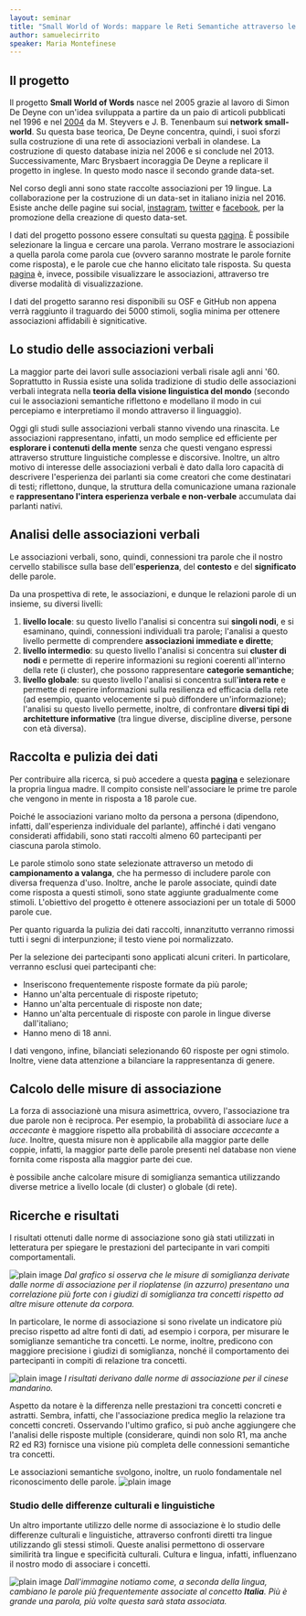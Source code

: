 ```yaml
---
layout: seminar
title: "Small World of Words: mappare le Reti Semantiche attraverso le associazioni libere di parole"
author: samuelecirrito
speaker: Maria Montefinese
---
```


## Il progetto

Il progetto **Small World of Words** nasce nel 2005 grazie al lavoro di Simon De Deyne con un'idea sviluppata a partire da un paio di articoli pubblicati nel 1996 e nel [2004](http://web.mit.edu/cocosci/archive/Papers/03nSteyvers.pdf) da M. Steyvers e J. B. Tenenbaum sui **network small-world**. Su questa base teorica, De Deyne concentra, quindi, i suoi sforzi sulla costruzione di una rete di associazioni verbali in olandese. La costruzione di questo database inizia nel 2006 e si conclude nel 2013.
Successivamente, Marc Brysbaert incoraggia De Deyne a replicare il progetto in inglese. In questo modo nasce il secondo grande data-set.

Nel corso degli anni sono state raccolte associazioni per 19 lingue. La collaborazione per la costruzione di un data-set in italiano inizia nel 2016. Esiste anche delle pagine sui social, [instagram](https://www.instagram.com/associaparole/), [twitter](https://x.com/associaparole) e [facebook](https://www.facebook.com/StudioAssociazioneDiParole), per la promozione della creazione di questo data-set.

I dati del progetto possono essere consultati su questa [pagina](https://smallworldofwords.org/it/project/explore). È possibile selezionare la lingua e cercare una parola. Verrano mostrare le associazioni a quella parola come parola cue (ovvero saranno mostrate le parole fornite come risposta), e le parole cue che hanno elicitato tale risposta. Su questa [pagina](https://smallworldofwords.org/it/project/visualize) è, invece, possibile visualizzare le associazioni, attraverso tre diverse modalità di visualizzazione.

I dati del progetto saranno resi disponibili su OSF e GitHub non appena verrà raggiunto il traguardo dei 5000 stimoli, soglia minima per ottenere associazioni affidabili è signiticative.

## Lo studio delle associazioni verbali
La maggior parte dei lavori sulle associazioni verbali risale agli anni '60. Soprattutto in Russia esiste una solida tradizione di studio delle associazioni verbali integrata nella **teoria della visione linguistica del mondo** (secondo cui le associazioni semantiche riflettono e modellano il modo in cui percepiamo e interpretiamo il mondo attraverso il linguaggio).

Oggi gli studi sulle associazioni verbali stanno vivendo una rinascita. Le associazioni rappresentano, infatti, un modo semplice ed efficiente per **esplorare i contenuti della mente** senza che questi vengano espressi attraverso strutture linguistiche complesse e discorsive. Inoltre, un altro motivo di interesse delle associazioni verbali è dato dalla loro capacità di descrivere l'esperienza dei parlanti sia come creatori che come destinatari di testi; riflettono, dunque, la struttura della comunicazione umana razionale e **rappresentano l'intera esperienza verbale e non-verbale** accumulata dai parlanti nativi.

## Analisi delle associazioni verbali
Le associazioni verbali, sono, quindi, connessioni tra parole che il nostro cervello stabilisce sulla base dell'**esperienza**, del **contesto** e del **significato** delle parole.

Da una prospettiva di rete, le associazioni, e dunque le relazioni parole di un insieme, su diversi livelli:

1. **livello locale**: su questo livello l'analisi si concentra sui **singoli nodi**, e si esaminano, quindi, connessioni individuali tra parole; l'analisi a questo livello permette di comprendere **associazioni immediate e dirette**;
2. **livello intermedio**: su questo livello l'analisi si concentra sui **cluster di nodi** e permette di reperire informazioni su regioni coerenti all'interno della rete (i cluster), che possono rappresentare **categorie semantiche**;
3. **livello globale**: su questo livello l'analisi si concentra sull'**intera rete** e permette di reperire informazioni sulla resilienza ed efficacia della rete (ad esempio, quanto velocemente si può diffondere un'informazione); l'analisi su questo livello permette, inoltre, di confrontare **diversi tipi di architetture informative** (tra lingue diverse, discipline diverse, persone con età diversa).

## Raccolta e pulizia dei dati
Per contribuire alla ricerca, si può accedere a questa **[pagina](https://smallworldofwords.org/en/project/home)** e selezionare la propria lingua madre. Il compito consiste nell'associare le prime tre parole che vengono in mente in risposta a 18 parole cue.

Poiché le associazioni variano molto da persona a persona (dipendono, infatti, dall'esperienza individuale del parlante), affinché i dati vengano considerati affidabili, sono stati raccolti almeno 60 partecipanti per ciascuna parola stimolo.

Le parole stimolo sono state selezionate attraverso un metodo di **campionamento a valanga**, che ha permesso di includere parole con diversa frequenza d'uso. Inoltre, anche le parole associate, quindi date come risposta a questi stimoli, sono state aggiunte gradualmente come stimoli. L'obiettivo del progetto è ottenere associazioni per un totale di 5000 parole cue.

Per quanto riguarda la pulizia dei dati raccolti, innanzitutto verranno rimossi tutti i segni di interpunzione; il testo viene poi normalizzato. 

Per la selezione dei partecipanti sono applicati alcuni criteri. In particolare, verranno esclusi quei partecipanti che:
- Inseriscono frequentemente risposte formate da più parole;
- Hanno un'alta percentuale di risposte ripetuto;
- Hanno un'alta percentuale di risposte non date;
- Hanno un'alta percentuale di risposte con parole in  lingue diverse dall'italiano;
- Hanno meno di 18 anni.

I dati vengono, infine, bilanciati selezionando 60 risposte per ogni stimolo. Inoltre, viene data attenzione a bilanciare la rappresentanza di genere.

## Calcolo delle misure di associazione
La forza di associazionè una misura asimettrica, ovvero, l'associazione tra due parole non è reciproca. Per esempio, la probabilità di associare *luce* a *accecante* è maggiore rispetto alla probabilità di associare *accecante* a *luce*. Inoltre, questa misure non è applicabile alla maggior parte delle coppie, infatti, la maggior parte delle parole presenti nel database non viene fornita come risposta alla maggior parte dei cue.

è possibile anche calcolare misure di somiglianza semantica utilizzando diverse metrice a livello locale (di cluster) o globale (di rete).

## Ricerche e risultati
I risultati ottenuti dalle norme di associazione sono già stati utilizzati in letteratura per spiegare le prestazioni del partecipante in vari compiti comportamentali. 

![plain image](/images/seminar-images/swow/swow1.png)
_Dal grafico si osserva che le misure di somiglianza derivate dalle norme di associazione per il rioplatense (in azzurro) presentano una correlazione più forte con i giudizi di somiglianza tra concetti rispetto ad altre misure ottenute da corpora._

In particolare, le norme di associazione si sono rivelate un indicatore più preciso rispetto ad altre fonti di dati, ad esempio i corpora, per misurare le somiglianze semantiche tra concetti. Le norme, inoltre, predicono con maggiore precisione i giudizi di somiglianza, nonché il comportamento dei partecipanti in compiti di relazione tra concetti.

![plain image](/images/seminar-images/swow/swow2.png)
_I risultati derivano dalle norme di associazione per il cinese mandarino._

Aspetto da notare è la differenza nelle prestazioni tra concetti concreti e astratti. Sembra, infatti, che l'associazione predica meglio la relazione tra concetti concreti. Osservando l'ultimo grafico, si può anche aggiungere che l'analisi delle risposte multiple (considerare, quindi non solo R1, ma anche R2 ed R3) fornisce una visione più completa delle connessioni semantiche tra concetti.

Le associazioni semantiche svolgono, inoltre, un ruolo fondamentale nel riconoscimento delle parole.
![plain image](/images/seminar-images/swow/swow3.png)

### Studio delle differenze culturali e linguistiche
Un altro importante utilizzo delle norme di associazione è lo studio delle differenze culturali e linguistiche, attraverso confronti diretti tra lingue utilizzando gli stessi stimoli. Queste analisi permettono di osservare similirità tra lingue e specificità culturali. Cultura e lingua, infatti, influenzano il nostro modo di associare i concetti.

![plain image](/images/seminar-images/swow/swow4.png)
_Dall'immagine notiamo come, a seconda della lingua, cambiano le parole più frequentemente associate al concetto **Italia**. Più è grande una parola, più volte questa sarà stata associata._

